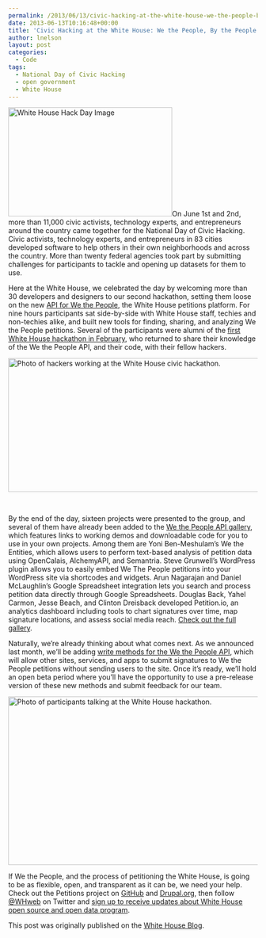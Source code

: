 ```yaml
---
permalink: /2013/06/13/civic-hacking-at-the-white-house-we-the-people-by-the-people/
date: 2013-06-13T10:16:48+00:00
title: 'Civic Hacking at the White House: We the People, By the People'
author: lnelson
layout: post
categories:
  - Code
tags:
  - National Day of Civic Hacking
  - open government
  - White House
---
```


<p style="text-align: left;">
  <a href="https://s3.amazonaws.com/sitesusa/wp-content/uploads/sites/212/2013/06/white-house-photo-331x220.png"><img class="alignright size-full wp-image-125182" src="https://s3.amazonaws.com/sitesusa/wp-content/uploads/sites/212/2013/06/white-house-photo-331x220.png" alt="White House Hack Day Image" width="331" height="220" /></a>On June 1st and 2nd, more than 11,000 civic activists, technology experts, and entrepreneurs around the country came together for the National Day of Civic Hacking. Civic activists, technology experts, and entrepreneurs in 83 cities developed software to help others in their own neighborhoods and across the country. More than twenty federal agencies took part by submitting challenges for participants to tackle and opening up datasets for them to use.
</p>

Here at the White House, we celebrated the day by welcoming more than 30 developers and designers to our second hackathon, setting them loose on the new [API for We the People](https://petitions.whitehouse.gov/developers), the White House petitions platform. For nine hours participants sat side-by-side with White House staff, techies and non-techies alike, and built new tools for finding, sharing, and analyzing We the People petitions. Several of the participants were alumni of the [first White House hackathon in February](http://www.whitehouse.gov/blog/2013/03/02/looking-back-white-house-hackathon), who returned to share their knowledge of the We the People API, and their code, with their fellow hackers.

<img class="aligncenter size-full wp-image-199032" src="https://s3.amazonaws.com/sitesusa/wp-content/uploads/sites/212/2013/06/514-x-270-WH-Civic-Hackathon.jpg" alt="Photo of hackers working at the White House civic hackathon." width="514" height="270" />

&nbsp;

By the end of the day, sixteen projects were presented to the group, and several of them have already been added to the [We the People API gallery](https://petitions.whitehouse.gov/how-why/api-gallery), which features links to working demos and downloadable code for you to use in your own projects. Among them are Yoni Ben-Meshulam&#8217;s We the Entities, which allows users to perform text-based analysis of petition data using OpenCalais, AlchemyAPI, and Semantria. Steve Grunwell&#8217;s WordPress plugin allows you to easily embed We The People petitions into your WordPress site via shortcodes and widgets. Arun Nagarajan and Daniel McLaughlin&#8217;s Google Spreadsheet integration lets you search and process petition data directly through Google Spreadsheets. Douglas Back, Yahel Carmon, Jesse Beach, and Clinton Dreisback developed Petition.io, an analytics dashboard including tools to chart signatures over time, map signature locations, and assess social media reach. <a href="https://petitions.whitehouse.gov/how-why/api-gallery" target="_blank">Check out the full gallery</a>.

Naturally, we&#8217;re already thinking about what comes next. As we announced last month, we&#8217;ll be adding [write methods for the We the People API](http://www.whitehouse.gov/blog/2013/05/01/theres-now-api-we-people), which will allow other sites, services, and apps to submit signatures to We the People petitions without sending users to the site. Once it&#8217;s ready, we&#8217;ll hold an open beta period where you&#8217;ll have the opportunity to use a pre-release version of these new methods and submit feedback for our team.

<img class="aligncenter size-full wp-image-199042" src="https://s3.amazonaws.com/sitesusa/wp-content/uploads/sites/212/2013/06/512-x-340-WH-Hackathon-2.jpg" alt="Photo of participants talking at the White House hackathon." width="512" height="340" />

<p style="text-align: left;">
  If We the People, and the process of petitioning the White House, is going to be as flexible, open, and transparent as it can be, we need your help. Check out the Petitions project on <a href="https://github.com/WhiteHouse/petitions">GitHub</a> and <a href="https://drupal.org/project/petitions">Drupal.org</a>, then follow <a href="http://twitter.com/whweb">@WHweb</a> on Twitter and <a href="http://www.whitehouse.gov/developers/sign_up">sign up to receive updates about White House open source and open data program</a>.
</p>

This post was originally published on the <a href="http://www.whitehouse.gov/blog/2013/06/05/civic-hacking-white-house-we-people-people" target="_blank">White House Blog</a>.